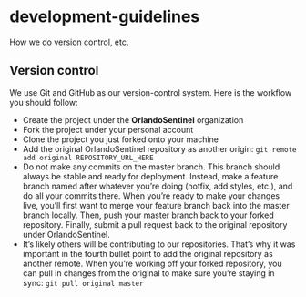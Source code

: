 # development-guidelines
How we do version control, etc.

## Version control
We use Git and GitHub as our version-control system. Here is the workflow you should follow:

+ Create the project under the **OrlandoSentinel** organization
+ Fork the project under your personal account
+ Clone the project you just forked onto your machine
+ Add the original OrlandoSentinel repository as another origin: `git remote add original REPOSITORY_URL_HERE`
+ Do not make any commits on the master branch. This branch should always be stable and ready for deployment. Instead, make a feature branch named after whatever you’re doing (hotfix, add styles, etc.), and do all your commits there. When you’re ready to make your changes live, you’ll first want to merge your feature branch back into the master branch locally. Then, push your master branch back to your forked repository. Finally, submit a pull request back to the original repository under OrlandoSentinel.
+ It’s likely others will be contributing to our repositories. That’s why it was important in the fourth bullet point to add the original repository as another remote. When you’re working off your forked repository, you can pull in changes from the original to make sure you’re staying in sync: `git pull original master`
